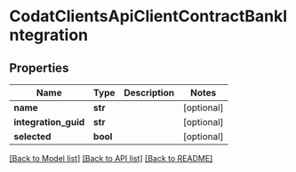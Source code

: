 # CodatClientsApiClientContractBankIntegration

## Properties
Name | Type | Description | Notes
------------ | ------------- | ------------- | -------------
**name** | **str** |  | [optional] 
**integration_guid** | **str** |  | [optional] 
**selected** | **bool** |  | [optional] 

[[Back to Model list]](../README.md#documentation-for-models) [[Back to API list]](../README.md#documentation-for-api-endpoints) [[Back to README]](../README.md)

